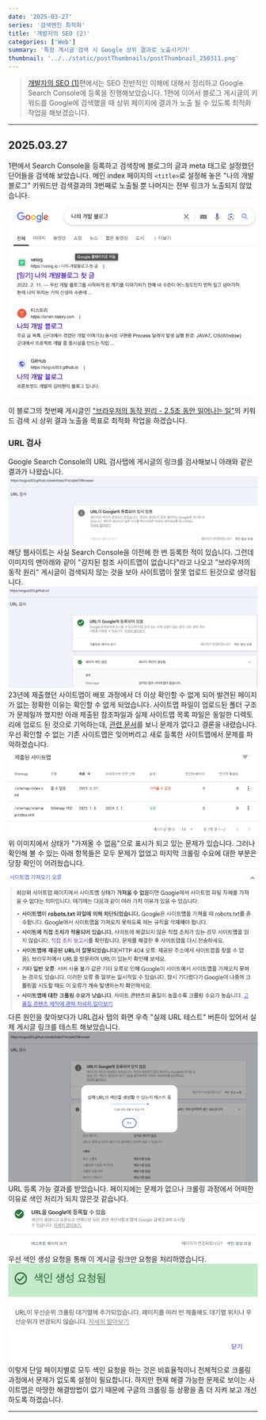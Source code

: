 ```yaml
---
date: '2025-03-27'
series: '검색엔진 최적화'
title: '개발자의 SEO (2)'
categories: ['Web']
summary: '특정 게시글 검색 시 Google 상위 결과로 노출시키기'
thumbnail: '../../static/postThumbnails/postThumbnail_250311.png'
---
```


> [개발자의 SEO (1)](https://xogus303.github.io/web/seo)편에서는 SEO 전반적인 이해에 대해서 정리하고 Google Search Console에 등록을 진행해보았습니다. 1편에 이어서 블로그 게시글의 키워드를 Google에 검색했을 때 상위 페이지에 결과가 노출 될 수 있도록 최적화 작업을 해보겠습니다.



---

## 2025.03.27
1편에서 Search Console을 등록하고 검색창에 블로그의 글과 meta 태그로 설정했던 단어들을 검색해 보았습니다. 메인 index 페이지의 `<title>`로 설정해 놓은 "나의 개발 블로그" 키워드만 검색결과의 3번째로 노출될 뿐 나머지는 전부 링크가 노출되지 않았습니다.
!["나의 개발 블로그"](../../static/contents/web/seo2/myDevBlog.png)   

이 블로그의 첫번째 게시글인 ["브라우저의 동작 원리 - 2.5초 동안 일어나는 일"](https://xogus303.github.io/web/basicPrincipleOfBrowser)의 키워드 검색 시 상위 결과 노출을 목표로 최적화 작업을 하겠습니다.

### URL 검사
Google Search Console의 URL 검사탭에 게시글의 링크를 검사해보니 아래와 같은 결과가 나왔습니다.
!["[URL](https://xogus303.github.io/web/basicPrincipleOfBrowser)이 Google에 등록되어 있지 않음"](../../static/contents/web/seo2/badUrl.png)
<br>
해당 웹사이트는 사실 Search Console을 이전에 한 번 등록한 적이 있습니다. 그런데 이미지의 맨아래와 같이 "감지된 참조 사이트맵이 없습니다"라고 나오고 "브라우저의 동작 원리" 게시글이 검색되지 않는 것을 보아 사이트맵이 잘못 업로드 된것으로 생각됩니다.
!["[URL](https://xogus303.github.io)이 Google에 등록되어 있지 않음"](../../static/contents/web/seo2/hasUrl.png)
<br>
23년에 제출했던 사이트맵이 배포 과정에서 더 이상 확인할 수 없게 되어 발견된 페이지가 없는 정확한 이유는 확인할 수 없게 되었습니다. 사이트맵 파일이 업로드된 폴더 구조가 문제일까 했지만 아래 제출된 참조파일과 실제 사이트맵 목록 파일은 동일한 디렉토리에 업로드 된 것으로 기억하는데, [관련 문서](https://developers.google.com/search/docs/crawling-indexing/sitemaps/large-sitemaps?hl=ko)를 보니 문제가 없다고 결론을 내렸습니다. 우선 확인할 수 없는 기존 사이트맵은 잊어버리고 새로 등록한 사이트맵에서 문제를 파악하겠습니다.
!["사이트맵 재 업로드 /sitemap-index.xml"](../../static/contents/web/seo2/sitemap.png)
<br>
위 이미지에서 상태가 "가져올 수 없음"으로 표시가 되고 있는 문제가 있습니다.
그러나 확인해 볼 수 있는 아래 항목들은 모두 문제가 없었고 마지막 크롤링 수요에 대한 부분은 당장 확인이 어려웠습니다.
!["실제 URL 테스트 로딩"](../../static/contents/web/seo2/getSitemapError.png)
<br>
다른 원인을 찾아보다가 URL검사 탭의 화면 우측 "실제 URL 테스트" 버튼이 있어서 실제 게시글 링크를 테스트 해보았습니다.
!["사이트맵 가져오기 오류 예상 리스트"](../../static/contents/web/seo2/requestTest.png)
<br>
URL 등록 가능 결과를 받았습니다. 페이지에는 문제가 없으나 크롤링 과정에서 어떠한 이유로 색인 처리가 되지 않은것 같습니다.
!["사이트맵 가져오기 오류 예상 리스트"](../../static/contents/web/seo2/canUrl.png)
<br>
우선 색인 생성 요청을 통해 이 게시글 링크만 요청을 처리하였습니다.
!["사이트맵 가져오기 오류 예상 리스트"](../../static/contents/web/seo2/requestUrl.png)
<br>
이렇게 단일 페이지별로 모두 색인 요청을 하는 것은 비효율적이니 전체적으로 크롤링 과정에서 문제가 없도록 설정이 필요합니다. 하지만 현재 해결 가능한 문제로 보이는 사이트맵은 마땅한 해결방법이 없기 때문에 구글의 크롤링 등 상황을 좀 더 지켜 보고 개선하도록 하겠습니다.



---

> 

#
